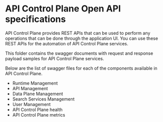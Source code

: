 # API Control Plane Open API specifications

API Control Plane provides REST APIs that can be used to perform any operations that can be done through the application UI. You can use these REST APIs for the automation of API Control Plane services. 

This folder contains the swagger documents with request and response payload samples for API Control Plane services.

Below are the list of swagger files for each of the components available in API Control Plane.

* Runtime Management
* API Management
* Data Plane Management
* Search Services Management
* User Management
* API Control Plane health
* API Control Plane metrics

######
